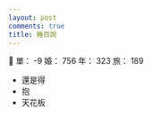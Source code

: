 ```yaml
---
layout: post
comments: true
title: 睡百說
---
```


:santa: 單： -9 婚： 756 年： 323 旅： 189

- 還是得
- 抱
- 天花板


